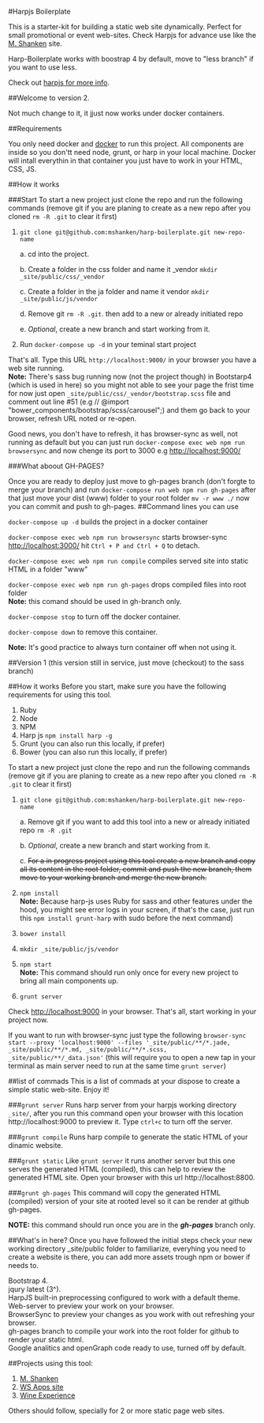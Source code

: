 #Harpjs Boilerplate

This is a starter-kit for building a static web site dynamically. Perfect for small promotional or event web-sites.
Check Harpjs for advance use like the [M. Shanken](https://github.com/mshanken/mshanken) site.

Harp-Boilerplate works with boostrap 4 by default, move to "less branch" if you want to use less.

Check out [harpjs for more info](http://harpjs.com/docs/).


##Welcome to version 2.

Not much change to it, it jjust now works under docker containers.

##Requirements

You only need docker and [docker](https://www.docker.com/) to run this project. All components are inside so you don'tt need node, grunt, or harp in your local machine. Docker will intall everythin in that container you just have to work in your HTML, CSS, JS.

##How it works

###Start
To start a new project just clone the repo and run the following commands (remove git if you are planing to create as a new repo after you cloned ```rm -R .git``` to clear it first)

1. ```git clone git@github.com:mshanken/harp-boilerplate.git new-repo-name```

	a. cd into the project.

	b. Create a folder in the css folder and name it _vendor ```mkdir _site/public/css/_vendor```

	c. Create a folder in the ja folder and name it vendor ```mkdir _site/public/js/vendor```

	d. Remove git ```rm -R .git```. then add to a new or already initiated repo

	e. _Optional_, create a new branch and start working from it.

2. Run ```docker-compose up -d``` in your teminal start project

That's all. Type this URL ```http://localhost:9000/``` in your browser you have a web site running.<br>
**Note:** There's sass bug running now (not the project though) in Bootstarp4 (which is used in here) so you might not able to see your page the frist time for now just open ```_site/public/css/_vendor/bootstrap.scss``` file and comment out line #51 (e.g // @import "bower_components/bootstrap/scss/carousel";) and them go back to your browser, refresh URL noted or re-open.

Good news, you don't have to refresh, it has browser-sync as well, not running as default but you can just run ```docker-compose exec web npm run browsersync``` and now chenge its port to 3000 e.g [http://localhost:9000/](http://localhost:9000/)

###What aboout GH-PAGES?

Once you are ready to deploy just move to gh-pages branch (don't forgte to merge your branch) and run ```docker-compose run web npm run gh-pages``` after that just move your dist (www) folder to your root folder ```mv -r www ./``` now you can commit and push to gh-pages.
##Command lines you can use

```docker-compose up -d``` builds the project in a docker container

```docker-compose exec web npm run browsersync``` starts browser-sync [http://localhost:3000/](http://localhost:3000/) hit ```Ctrl + P and Ctrl + Q``` to detach.

```docker-compose exec web npm run compile``` compiles served site into static HTML in a folder "www"

```docker-compose exec web npm run gh-pages``` drops compiled files into root folder<br>
**Note:** this comand should be used in gh-branch only.

```docker-compose stop``` to turn off the docker container.

```docker-compose down``` to remove this container.

**Note:** It's good practice to always turn container off when not using it.



##Version 1 (this version still in service, just move (checkout) to the sass branch)

##How it works
Before you start, make sure you have the following requirements for using this tool.

1. Ruby
2. Node
3. NPM
4. Harp js ```npm install harp -g```
5. Grunt (you can also run this locally, if prefer)
6. Bower  (you can also run this locally, if prefer)

To start a new project just clone the repo and run the following commands (remove git if you are planing to create as a new repo after you cloned ```rm -R .git``` to clear it first)

1. ```git clone git@github.com:mshanken/harp-boilerplate.git new-repo-name```

	a. Remove git if you want to add this tool into a new or already initiated repo ```rm -R .git```

	b. _Optional_, create a new branch and start working from it.
	
	c. <del>For a in progress project using this tool create a new branch and copy all its content in the root folder, commit and push the new branch, them move to your working branch and merge the new branch.</del>

2. ```npm install```<br>
**Note:** Because harp-js uses Ruby for sass and other features under the hood, you might see error logs in your screen, if that's the case, just run this ```npm install grunt-harp``` with sudo before the next command)
3. ```bower install```
4. ```mkdir _site/public/js/vendor```
5. ```npm start```<br>
**Note:** This command should run only once for every new project to bring all main components up.
6. ```grunt server```

Check [http://localhost:9000](http://localhost:9000) in your browser. That's all, start working in your project now.

If you want to run with browser-sync just type the following ```browser-sync start --proxy 'localhost:9000' --files '_site/public/**/*.jade, _site/public/**/*.md, _site/public/**/*.scss, _site/public/**/_data.json'``` (this will require you to open a new tap in your terminal as main server need to run at the same time ```grunt server```)

##list of commads
This is a list of commads at your dispose to create a simple static web-site. Enjoy it!

###```grunt server```
Runs harp server from your harpjs working directory ```_site/```, after you run this command open your browser with this location http://localhost:9000 to preview it. Type ```ctrl+c``` to turn off the server.

###```grunt compile```
Runs harp compile to generate the static HTML of your dinamic website.

###```grunt static```
Like ```grunt server``` it runs another server but this one serves the generated HTML (compiled), this can help to review the generated HTML site. Open your browser with this url http://localhost:8800.

###```grunt gh-pages```
This command will copy the generated HTML (compiled) version of your site at rooted level so it can be render at github gh-pages.

**NOTE:** this command should run once you are in the **_gh-pages_** branch only.

##What's in here?
Once you have followed the initial steps check your new working directory _site/public folder to familiarize, everyhing you need to create a website is there, you can add more assets trough npm or bower if needs to.

Bootstrap 4.<br>
jqury latest (3^).<br>
HarpJS built-in preprocessing configured to work with a default theme.<br>
Web-server to preview your work on your browser.<br>
BrowserSync to preview your changes as you work with out refreshing your browser.<br>
gh-pages branch to compile your work into the root folder for github to render your static html.<br>
Google analitics and openGraph code ready to use, turned off by default.

##Projects using this tool:
1. [M. Shanken](https://github.com/mshanken/mshanken)
2. [WS Apps site](https://github.com/mshanken/appswinespectator)
3. [Wine Experience](https://github.com/mshanken/wineexperience)

Others should follow, specially for 2 or more static page web sites.

